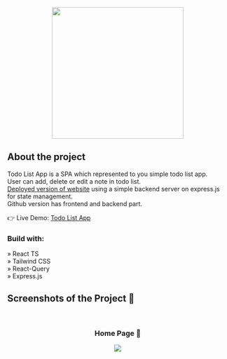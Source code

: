 <div align='center'><img width=300px height=300px src='https://github.com/AltPerson/todo-list/assets/39427362/a5dc9b20-e762-4da3-8a65-a8673b16a4fc'/></div>

<h2>About the project</h2>

<p>Todo List App is a SPA which represented to you simple todo list app.<br>
User can add, delete or edit a note in todo list.<br>
<a href='https://test-pet-todolist.netlify.app/'>Deployed version of website</a> using a simple backend server on express.js for state management.<br>
Github version has frontend and backend part.</p>

👉 Live Demo: <a href='https://test-pet-todolist.netlify.app/'>Todo List App</a>

<h3>Build with:</h3>

» React TS<br>
» Tailwind CSS<br>
» React-Query<br>
» Express.js<br>

<h2>Screenshots of the Project 📸</h2>
<br>
<h3 align='center'>Home Page 🏡</h3>

<div align='center'>
<img src='https://github.com/AltPerson/todo-list/assets/39427362/8ad2b744-d201-499e-8be0-eff15af7de94'/>
</div>
